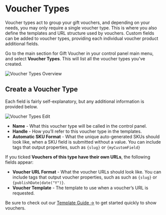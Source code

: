 # Voucher Types
Voucher types act to group your gift vouchers, and depending on your needs, you may only require a single voucher type. This is where you also define the templates and URL structure used by vouchers. Custom fields can be added to voucher types, providing each individual voucher product additional fields.

Go to the main section for Gift Voucher in your control panel main menu, and select **Voucher Types**. This will list all the voucher types you've created.

![Voucher Types Overview](/docs/screenshots/voucher-types-overview.png)

## Create a Voucher Type

Each field is fairly self-explanatory, but any additional information is provided below.

![Voucher Types Edit](/docs/screenshots/voucher-types-edit.png)

- **Name** - What this voucher type will be called in the control panel.
- **Handle** - How you’ll refer to this voucher type in the templates.
- **Automatic SKU Format** - What the unique auto-generated SKUs should look like, when a SKU field is submitted without a value. You can include tags that output properties, such as `{slug}` or `{myCustomField}`

If you ticked **Vouchers of this type have their own URLs**, the following fields appear:

- **Voucher URL Format** - What the voucher URLs should look like. You can include tags that output voucher properties, such as such as `{slug}` or `{publishDate|date("Y")}`.
- **Voucher Template** - The template to use when a voucher’s URL is requested.

Be sure to check out our [Template Guide →](docs:template-guides/single-voucher) to get started quickly to show vouchers.